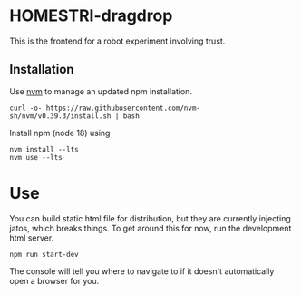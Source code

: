# HOMESTRI-dragdrop
This is the frontend for a robot experiment involving trust.

## Installation

Use [nvm](https://github.com/nvm-sh/nvm) to manage an updated npm installation.
```
curl -o- https://raw.githubusercontent.com/nvm-sh/nvm/v0.39.3/install.sh | bash
```

Install npm (node 18) using
```
nvm install --lts
nvm use --lts
```

# Use

You can build static html file for distribution, but they are currently injecting jatos, which breaks things. To get around this for now, run the development html server.
```
npm run start-dev
```

The console will tell you where to navigate to if it doesn't automatically open a browser for you.
